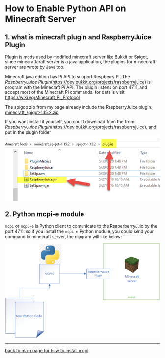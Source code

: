 # How to Enable Python API on Minecraft Server

## 1. what is minecraft plugin and RaspberryJuice Plugin

Plugin is mods used by modified minecraft server like Bukkit or Spigot, since minecraftcraft server is a java application, the plugins for mincecraft server are wrote by Java too.

Minecraft java edition has Pi API to support Respberry Pi. The *RaspberryJuice Plugin*(<https://dev.bukkit.org/projects/raspberryjuice>) is program with the Minecraft Pi API.
The plugin listens on port 4711, and accept most of the Minecraft Pi commands. for details visit <https://wiki.vg/Minecraft_Pi_Protocol>

The spigop zip from my page already include the RaspberryJuice plugin.  [minecraft_spigot-1.15.2.zip](./minecraft_spigot-1.15.2.zip)

If you want install it yourself, you could download from the from *RaspberryJuice Plugin*(<https://dev.bukkit.org/projects/raspberryjuice>), and put in the plugin folder
![RaspberryJuicePlugin](./RaspberryJuicePlugin.png
)

## 2. Python mcpi-e module

`mcpi` or  `mcpi-e` is Python client to comunicate to the RsaperberryJuic by the port 4711.  so if you install the `mcpi-e` Python module, you could send your command to minecraft server, the diagram will like below:

![HowPythonMincecraftWorks](./../How_python_minecraft_works.png
)

---

[back to main page for how to install mcpi](../../README.md)